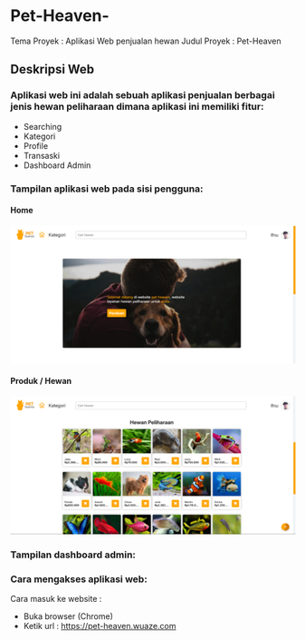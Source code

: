 # Pet-Heaven-

Tema Proyek  : Aplikasi Web penjualan hewan
Judul Proyek : Pet-Heaven

## Deskripsi Web

### Aplikasi web ini adalah sebuah aplikasi penjualan berbagai jenis hewan peliharaan dimana aplikasi ini memiliki fitur:
- Searching
- Kategori
- Profile
- Transaski
- Dashboard Admin

### Tampilan aplikasi web pada sisi pengguna:

#### Home
![Halaman Home](assets/img/panduan/Home.png)

#### Produk / Hewan
![Halaman Home](assets/img/panduan/Halaman-Product.png)

### Tampilan dashboard admin:

### Cara mengakses aplikasi web:

Cara masuk ke website :

- Buka browser (Chrome)
- Ketik url : https://pet-heaven.wuaze.com


